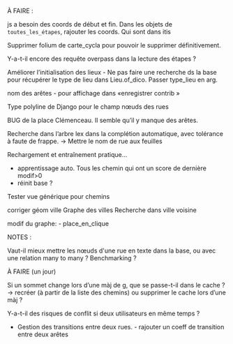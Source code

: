 
À FAIRE :

js a besoin des coords de début et fin.
Dans les objets de `toutes_les_étapes`, rajouter les coords. Qui sont dans itis


Supprimer folium de carte_cycla pour pouvoir le supprimer définitivement.

Y-a-t-il encore des requête overpass dans la lecture des étapes ?

Améliorer l’initialisation des lieux
	- Ne pas faire une recherche ds la base pour récupérer le type de lieu dans Lieu.of_dico. Passer type_lieu en arg.

nom des arêtes
	- pour affichage dans «enregistrer contrib »
	
	

Type polyline de Django pour le champ nœuds des rues



BUG de la place Clémenceau. Il semble qu’il y manque des arêtes.



Recherche dans l’arbre lex dans la complétion automatique, avec tolérance à faute de frappe.
    -> Mettre le nom de rue aux feuilles


Rechargement et entraînement pratique...
   - apprentissage auto. Tous les chemin qui ont un score de dernière modif>0
   - réinit base ?



Tester vue générique pour chemins


corriger géom ville
Graphe des villes
Recherche dans ville voisine


modif du graphe:
      - place_en_clique


NOTES :


Vaut-il mieux mettre les nœuds d'une rue en texte dans la base, ou avec une relation many to many ? Benchmarking ?



À FAIRE (un jour)


Si un sommet change lors d’une màj de g, que se passe-t-il dans le cache ? -> recréer (à partir de la liste des chemins) ou supprimer le cache lors d’une màj ?

Y-a-t-il des risques de conflit si deux utilisateurs en même temps ?

- Gestion des transitions entre deux rues.
  	  - rajouter un coeff de transition entre deux arêtes

